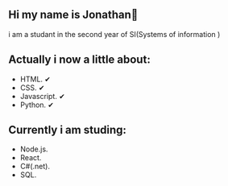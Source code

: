 ## Hi my name is Jonathan👋
i am a studant in the second year of SI(Systems of information )
## Actually i now a little about: 
- HTML. ✔
- CSS. ✔
- Javascript. ✔
- Python. ✔
## Currently i am studing: 
- Node.js. 
- React. 
- C#(.net).
- SQL. 

 
 


<!--
**jon7346/jon7346** is a ✨ _special_ ✨ repository because its `README.md` (this file) appears on your GitHub profile.

Here are some ideas to get you started:

- 🔭 I’m currently working on ...
- 🌱 I’m currently learning ...
- 👯 I’m looking to collaborate on ...
- 🤔 I’m looking for help with ...
- 💬 Ask me about ...
- 📫 How to reach me: ...
- 😄 Pronouns: ...
- ⚡ Fun fact: ...
-->
